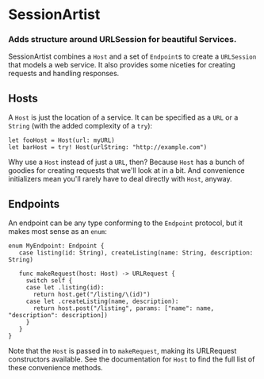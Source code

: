 # SessionArtist
### Adds structure around URLSession for beautiful Services.

SessionArtist combines a `Host` and a set of `Endpoint`s to create a `URLSession` that models a web service. It also provides some niceties for creating requests and handling responses.

## Hosts

A `Host` is just the location of a service. It can be specified as a `URL` or a `String` (with the added complexity of a `try`):

```
let fooHost = Host(url: myURL)
let barHost = try! Host(urlString: "http://example.com")
```

Why use a `Host` instead of just a `URL`, then? Because `Host` has a bunch of goodies for creating requests that we'll look at in a bit. And convenience initializers mean you'll rarely have to deal directly with `Host`, anyway.  

## Endpoints

An endpoint can be any type conforming to the `Endpoint` protocol, but it makes most sense as an `enum`:

```
enum MyEndpoint: Endpoint {
   case listing(id: String), createListing(name: String, description: String)
   
   func makeRequest(host: Host) -> URLRequest {
     switch self {
     case let .listing(id):
       return host.get("/listing/\(id)")
     case let .createListing(name, description):
       return host.post("/listing", params: ["name": name, "description": description])
     }
   }   
}
```

Note that the `Host` is passed in to `makeRequest`, making its URLRequest constructors available. See the documentation for `Host` to find the full list of these convenience methods.